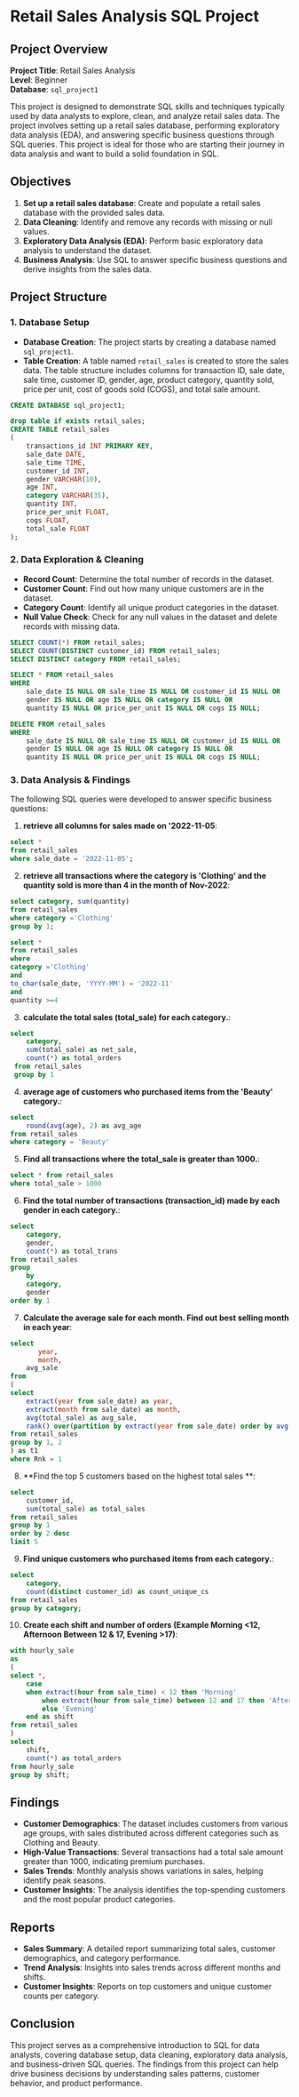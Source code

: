 # Retail Sales Analysis SQL Project

## Project Overview

**Project Title**: Retail Sales Analysis  
**Level**: Beginner  
**Database**: `sql_project1`

This project is designed to demonstrate SQL skills and techniques typically used by data analysts to explore, clean, and analyze retail sales data. The project involves setting up a retail sales database, performing exploratory data analysis (EDA), and answering specific business questions through SQL queries. This project is ideal for those who are starting their journey in data analysis and want to build a solid foundation in SQL.

## Objectives

1. **Set up a retail sales database**: Create and populate a retail sales database with the provided sales data.
2. **Data Cleaning**: Identify and remove any records with missing or null values.
3. **Exploratory Data Analysis (EDA)**: Perform basic exploratory data analysis to understand the dataset.
4. **Business Analysis**: Use SQL to answer specific business questions and derive insights from the sales data.

## Project Structure

### 1. Database Setup

- **Database Creation**: The project starts by creating a database named `sql_project1`.
- **Table Creation**: A table named `retail_sales` is created to store the sales data. The table structure includes columns for transaction ID, sale date, sale time, customer ID, gender, age, product category, quantity sold, price per unit, cost of goods sold (COGS), and total sale amount.

```sql
CREATE DATABASE sql_project1;

drop table if exists retail_sales;
CREATE TABLE retail_sales
(
    transactions_id INT PRIMARY KEY,
    sale_date DATE,	
    sale_time TIME,
    customer_id INT,	
    gender VARCHAR(10),
    age INT,
    category VARCHAR(35),
    quantity INT,
    price_per_unit FLOAT,	
    cogs FLOAT,
    total_sale FLOAT
);
```

### 2. Data Exploration & Cleaning

- **Record Count**: Determine the total number of records in the dataset.
- **Customer Count**: Find out how many unique customers are in the dataset.
- **Category Count**: Identify all unique product categories in the dataset.
- **Null Value Check**: Check for any null values in the dataset and delete records with missing data.

```sql
SELECT COUNT(*) FROM retail_sales;
SELECT COUNT(DISTINCT customer_id) FROM retail_sales;
SELECT DISTINCT category FROM retail_sales;

SELECT * FROM retail_sales
WHERE 
    sale_date IS NULL OR sale_time IS NULL OR customer_id IS NULL OR 
    gender IS NULL OR age IS NULL OR category IS NULL OR 
    quantity IS NULL OR price_per_unit IS NULL OR cogs IS NULL;

DELETE FROM retail_sales
WHERE 
    sale_date IS NULL OR sale_time IS NULL OR customer_id IS NULL OR 
    gender IS NULL OR age IS NULL OR category IS NULL OR 
    quantity IS NULL OR price_per_unit IS NULL OR cogs IS NULL;
```

### 3. Data Analysis & Findings

The following SQL queries were developed to answer specific business questions:

1. **retrieve all columns for sales made on '2022-11-05**:
```sql
select *
from retail_sales
where sale_date = '2022-11-05';
```

2. **retrieve all transactions where the category is 'Clothing' and the quantity sold is more than 4 in the month of Nov-2022**:
```sql
select category, sum(quantity)
from retail_sales
where category ='Clothing'
group by 1;

select * 
from retail_sales
where 
category ='Clothing'
and
to_char(sale_date, 'YYYY-MM') = '2022-11'
and 
quantity >=4
```

3. **calculate the total sales (total_sale) for each category.**:
```sql
select 
    category,
    sum(total_sale) as net_sale,
    count(*) as total_orders
 from retail_sales
 group by 1
```

4. **average age of customers who purchased items from the 'Beauty' category.**:
```sql
select
    round(avg(age), 2) as avg_age
from retail_sales
where category = 'Beauty'
```

5. **Find all transactions where the total_sale is greater than 1000.**:
```sql
select * from retail_sales
where total_sale > 1000
```

6. **Find the total number of transactions (transaction_id) made by each gender in each category.**:
```sql
select 
    category,
    gender,
    count(*) as total_trans
from retail_sales
group 
    by 
    category,
    gender
order by 1
```

7. **Calculate the average sale for each month. Find out best selling month in each year**:
```sql
select 
       year,
       month,
    avg_sale
from
(    
select 
    extract(year from sale_date) as year,
    extract(month from sale_date) as month,
    avg(total_sale) as avg_sale,
    rank() over(partition by extract(year from sale_date) order by avg(total_sale) desc) as Rnk
from retail_sales
group by 1, 2
) as t1
where Rnk = 1
```

8. **Find the top 5 customers based on the highest total sales **:
```sql
select 
    customer_id,
    sum(total_sale) as total_sales
from retail_sales
group by 1
order by 2 desc
limit 5
```

9. **Find unique customers who purchased items from each category.**:
```sql
select 
    category,
    count(distinct customer_id) as count_unique_cs
from retail_sales
group by category;
```

10. **Create each shift and number of orders (Example Morning <12, Afternoon Between 12 & 17, Evening >17)**:
```sql
with hourly_sale
as
(
select *,
	case
	when extract(hour from sale_time) < 12 then 'Morning'
        when extract(hour from sale_time) between 12 and 17 then 'Afternoon'
        else 'Evening'
	end as shift
from retail_sales
)
select 
	shift,
    count(*) as total_orders
from hourly_sale
group by shift;
```

## Findings

- **Customer Demographics**: The dataset includes customers from various age groups, with sales distributed across different categories such as Clothing and Beauty.
- **High-Value Transactions**: Several transactions had a total sale amount greater than 1000, indicating premium purchases.
- **Sales Trends**: Monthly analysis shows variations in sales, helping identify peak seasons.
- **Customer Insights**: The analysis identifies the top-spending customers and the most popular product categories.

## Reports

- **Sales Summary**: A detailed report summarizing total sales, customer demographics, and category performance.
- **Trend Analysis**: Insights into sales trends across different months and shifts.
- **Customer Insights**: Reports on top customers and unique customer counts per category.

## Conclusion

This project serves as a comprehensive introduction to SQL for data analysts, covering database setup, data cleaning, exploratory data analysis, and business-driven SQL queries. The findings from this project can help drive business decisions by understanding sales patterns, customer behavior, and product performance.
